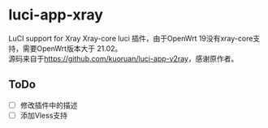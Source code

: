 # luci-app-xray
LuCI support for Xray
Xray-core luci 插件，由于OpenWrt 19没有xray-core支持，需要OpenWrt版本大于 21.02。  
源码来自于<https://github.com/kuoruan/luci-app-v2ray>，感谢原作者。

## ToDo
- [ ] 修改插件中的描述
- [ ] 添加Vless支持
